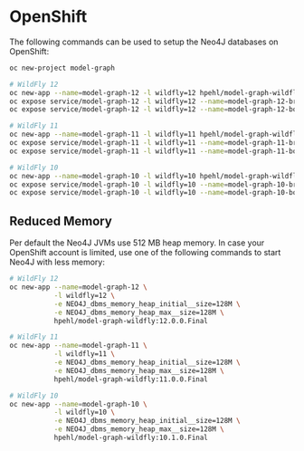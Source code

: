 # OpenShift 

The following commands can be used to setup the Neo4J databases on OpenShift: 

```bash
oc new-project model-graph

# WildFly 12
oc new-app --name=model-graph-12 -l wildfly=12 hpehl/model-graph-wildfly:12.0.0.Final
oc expose service/model-graph-12 -l wildfly=12 --name=model-graph-12-browser --port=7474 
oc expose service/model-graph-12 -l wildfly=12 --name=model-graph-12-bolt    --port=7687 

# WildFly 11
oc new-app --name=model-graph-11 -l wildfly=11 hpehl/model-graph-wildfly:11.0.0.Final
oc expose service/model-graph-11 -l wildfly=11 --name=model-graph-11-browser --port=7474 
oc expose service/model-graph-11 -l wildfly=11 --name=model-graph-11-bolt    --port=7687 

# WildFly 10
oc new-app --name=model-graph-10 -l wildfly=10 hpehl/model-graph-wildfly:10.1.0.Final
oc expose service/model-graph-10 -l wildfly=10 --name=model-graph-10-browser --port=7474 
oc expose service/model-graph-10 -l wildfly=10 --name=model-graph-10-bolt    --port=7687
```

## Reduced Memory

Per default the Neo4J JVMs use 512 MB heap memory. In case your OpenShift account is limited, use one of the following commands to start Neo4J with less memory:

```bash
# WildFly 12
oc new-app --name=model-graph-12 \
           -l wildfly=12 \
           -e NEO4J_dbms_memory_heap_initial__size=128M \
           -e NEO4J_dbms_memory_heap_max__size=128M \
           hpehl/model-graph-wildfly:12.0.0.Final

# WildFly 11
oc new-app --name=model-graph-11 \
           -l wildfly=11 \
           -e NEO4J_dbms_memory_heap_initial__size=128M \
           -e NEO4J_dbms_memory_heap_max__size=128M \
           hpehl/model-graph-wildfly:11.0.0.Final

# WildFly 10
oc new-app --name=model-graph-10 \
           -l wildfly=10 \
           -e NEO4J_dbms_memory_heap_initial__size=128M \
           -e NEO4J_dbms_memory_heap_max__size=128M \
           hpehl/model-graph-wildfly:10.1.0.Final
```
